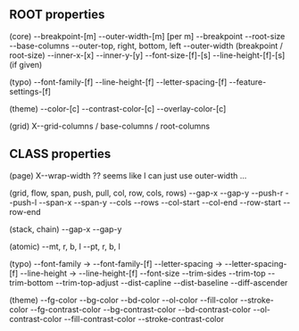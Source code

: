 ## ROOT properties

(core)
  --breakpoint-[m]
  --outer-width-[m]
  [per m]
    --breakpoint
    --root-size
    --base-columns
    --outer-top, right, bottom, left
    --outer-width (breakpoint / root-size)
    --inner-x-[x]
    --inner-y-[y]
    --font-size-[f]-[s]
    --line-height-[f]-[s] (if given)

(typo)
  --font-family-[f]
  --line-height-[f]
  --letter-spacing-[f]
  --feature-settings-[f]

(theme)
  --color-[c]
  --contrast-color-[c]
  --overlay-color-[c]

(grid)
  X--grid-columns / base-columns / root-columns

## CLASS properties

(page)
  X--wrap-width ?? seems like I can just use outer-width ...

(grid, flow, span, push, pull, col, row, cols, rows)
  --gap-x
  --gap-y
  --push-r
  --push-l
  --span-x
  --span-y
  --cols
  --rows
  --col-start
  --col-end
  --row-start
  --row-end

(stack, chain)
  --gap-x
  --gap-y

(atomic)
  --mt, r, b, l
  --pt, r, b, l

(typo)
  --font-family -> --font-family-[f]
  --letter-spacing -> --letter-spacing-[f]
  --line-height -> --line-height-[f]
  --font-size
  --trim-sides
  --trim-top
  --trim-bottom
  --trim-top-adjust
    --dist-capline
    --dist-baseline
    --diff-ascender

(theme)
  --fg-color
  --bg-color
  --bd-color
  --ol-color
  --fill-color
  --stroke-color
  --fg-contrast-color
  --bg-contrast-color
  --bd-contrast-color
  --ol-contrast-color
  --fill-contrast-color
  --stroke-contrast-color
